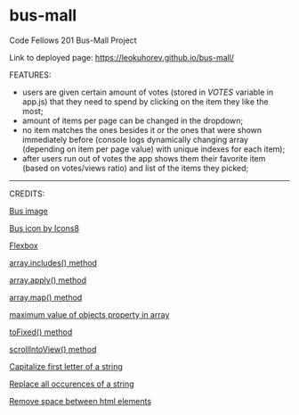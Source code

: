 # bus-mall
Code Fellows 201 Bus-Mall Project

Link to deployed page: https://leokuhorev.github.io/bus-mall/

FEATURES:

- users are given certain amount of votes (stored in *VOTES* variable in app.js) that they need to spend by clicking on the item they like the most;
- amount of items per page can be changed in the dropdown;
- no item matches the ones besides it or the ones that were shown immediately before (console logs dynamically changing array (depending on item per page value) with unique indexes for each item);
- after users run out of votes the app shows them their favorite item (based on votes/views ratio) and list of the items they picked;


---------------------------------
CREDITS:

[Bus image](https://publicdomainvectors.org/)

[Bus icon by Icons8](https://icons8.com/icon/119440/bus)

[Flexbox](https://www.w3schools.com/css/css3_flexbox.asp)

[array.includes() method](https://www.w3schools.com/jsref/jsref_includes_array.asp)

[array.apply() method](https://stackoverflow.com/questions/21255138/how-does-the-math-max-apply-work)

[array.map() method](https://www.w3schools.com/jsref/jsref_map.asp)

[maximum value of objects property in array](https://stackoverflow.com/questions/4020796/finding-the-max-value-of-an-attribute-in-an-array-of-objects)

[toFixed() method](https://www.w3schools.com/jsref/jsref_tofixed.asp)

[scrollIntoView() method](https://www.w3schools.com/jsref/met_element_scrollintoview.asp)

[Capitalize first letter of a string](https://joshtronic.com/2016/02/14/how-to-capitalize-the-first-letter-in-a-string-in-javascript/)

[Replace all occurences of a string ](https://stackoverflow.com/questions/1144783/how-to-replace-all-occurrences-of-a-string)

[Remove space between html elements](https://stackoverflow.com/questions/5078239/how-do-i-remove-the-space-between-inline-block-elements)